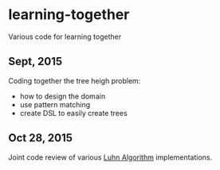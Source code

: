 # learning-together
Various code for learning together

## Sept, 2015

Coding together the tree heigh problem:
* how to design the domain
* use pattern matching
* create DSL to easily create trees

## Oct 28, 2015

Joint code review of various [Luhn Algorithm](https://en.wikipedia.org/wiki/Luhn_algorithm) implementations.
